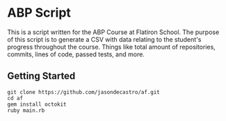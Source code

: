 # ABP Script

This is a script written for the ABP Course at Flatiron School. The purpose of this script is to generate a CSV with data relating to the student's progress throughout the course. Things like total amount of repositories, commits, lines of code, passed tests, and more.

## Getting Started

```
git clone https://github.com/jasondecastro/af.git
cd af
gem install octokit
ruby main.rb
```